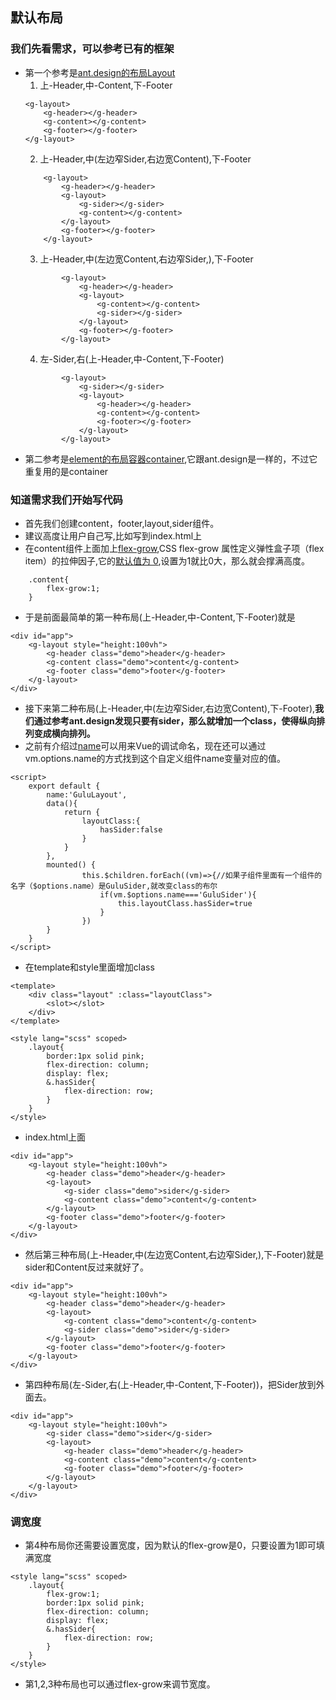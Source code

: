 ## 默认布局
### 我们先看需求，可以参考已有的框架
* 第一个参考是[ant.design的布局Layout](https://ant.design/components/layout-cn/)
    1. 上-Header,中-Content,下-Footer
    ```
    <g-layout>
        <g-header></g-header>
        <g-content></g-content>
        <g-footer></g-footer>
    </g-layout>
    ```
    2. 上-Header,中(左边窄Sider,右边宽Content),下-Footer
    ```
        <g-layout>
            <g-header></g-header>
            <g-layout>
                <g-sider></g-sider>
                <g-content></g-content>
            </g-layout>
            <g-footer></g-footer>
        </g-layout>
    ```
    3. 上-Header,中(左边宽Content,右边窄Sider,),下-Footer
    ```
            <g-layout>
                <g-header></g-header>
                <g-layout>
                    <g-content></g-content>
                    <g-sider></g-sider>
                </g-layout>
                <g-footer></g-footer>
            </g-layout>
    ```
    4. 左-Sider,右(上-Header,中-Content,下-Footer)
    ```
            <g-layout>
                <g-sider></g-sider>
                <g-layout>
                    <g-header></g-header>
                    <g-content></g-content>
                    <g-footer></g-footer>
                </g-layout>
            </g-layout>
    ```
* 第二参考是[element的布局容器container](https://element.eleme.cn/#/zh-CN/component/container),它跟ant.design是一样的，不过它重复用的是container
### 知道需求我们开始写代码
* 首先我们创建content，footer,layout,sider组件。
* 建议高度让用户自己写,比如写到index.html上
* 在content组件上面加上[flex-grow](https://developer.mozilla.org/zh-CN/docs/Web/CSS/flex-grow),CSS flex-grow 属性定义弹性盒子项（flex item）的拉伸因子,它的[默认值为 0](https://developer.mozilla.org/zh-CN/docs/Web/CSS/flex),设置为1就比0大，那么就会撑满高度。
```
    .content{
        flex-grow:1;
    }
```
* 于是前面最简单的第一种布局(上-Header,中-Content,下-Footer)就是
```
<div id="app">
    <g-layout style="height:100vh">
        <g-header class="demo">header</g-header>
        <g-content class="demo">content</g-content>
        <g-footer class="demo">footer</g-footer>
    </g-layout>
</div>
```
* 接下来第二种布局(上-Header,中(左边窄Sider,右边宽Content),下-Footer),**我们通过参考ant.design发现只要有sider，那么就增加一个class，使得纵向排列变成横向排列。**
* 之前有介绍过[name](https://cn.vuejs.org/v2/api/#name)可以用来Vue的调试命名，现在还可以通过vm.options.name的方式找到这个自定义组件name变量对应的值。
```
<script>
    export default {
        name:'GuluLayout',
        data(){
            return {
                layoutClass:{
                    hasSider:false
                }
            }
        },
        mounted() {
                this.$children.forEach((vm)=>{//如果子组件里面有一个组件的名字（$options.name）是GuluSider,就改变class的布尔
                    if(vm.$options.name==='GuluSider'){
                        this.layoutClass.hasSider=true
                    }
                })
        }
    }
</script>
```
* 在template和style里面增加class
```
<template>
    <div class="layout" :class="layoutClass">
        <slot></slot>
    </div>
</template>

<style lang="scss" scoped>
    .layout{
        border:1px solid pink;
        flex-direction: column;
        display: flex;
        &.hasSider{
            flex-direction: row;
        }
    }
</style>
```
* index.html上面
```
<div id="app">
    <g-layout style="height:100vh">
        <g-header class="demo">header</g-header>
        <g-layout>
            <g-sider class="demo">sider</g-sider>
            <g-content class="demo">content</g-content>
        </g-layout>
        <g-footer class="demo">footer</g-footer>
    </g-layout>
</div>
```
* 然后第三种布局(上-Header,中(左边宽Content,右边窄Sider,),下-Footer)就是sider和Content反过来就好了。
```
<div id="app">
    <g-layout style="height:100vh">
        <g-header class="demo">header</g-header>
        <g-layout>
            <g-content class="demo">content</g-content>
            <g-sider class="demo">sider</g-sider>
        </g-layout>
        <g-footer class="demo">footer</g-footer>
    </g-layout>
</div>
```
* 第四种布局(左-Sider,右(上-Header,中-Content,下-Footer))，把Sider放到外面去。
```
<div id="app">
    <g-layout style="height:100vh">
        <g-sider class="demo">sider</g-sider>
        <g-layout>
            <g-header class="demo">header</g-header>
            <g-content class="demo">content</g-content>
            <g-footer class="demo">footer</g-footer>
        </g-layout>
    </g-layout>
</div>
```
### 调宽度
* 第4种布局你还需要设置宽度，因为默认的flex-grow是0，只要设置为1即可填满宽度
```
<style lang="scss" scoped>
    .layout{
        flex-grow:1;
        border:1px solid pink;
        flex-direction: column;
        display: flex;
        &.hasSider{
            flex-direction: row;
        }
    }
</style>
```
* 第1,2,3种布局也可以通过flex-grow来调节宽度。



